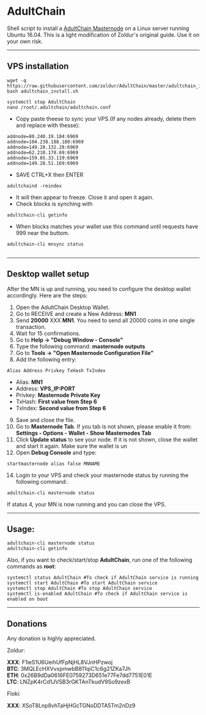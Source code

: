 # AdultChain 
Shell script to install a [AdultChain Masternode](https://adultchain.xxx/) on a Linux server running Ubuntu 16.04. This is a light modification of Zoldur's original guide. Use it on your own risk.
***

## VPS installation
```
wget -q https://raw.githubusercontent.com/zoldur/AdultChain/master/adultchain_install.sh
bash adultchain_install.sh
```
```
systemctl stop AdultChain
nano /root/.adultchain/adultchain.conf
```
* Copy paste theese to sync your VPS.(If any nodes already, delete them and replace with thesse): 
```
addnode=80.240.19.104:6969
addnode=104.238.188.180:6969
addnode=149.28.132.28:6969
addnode=62.210.178.69:6969
addnode=159.65.33.119:6969
addnode=149.28.51.169:6969
```
* SAVE CTRL+X then ENTER
```
adultchaind -reindex
```
* It will then appear to freeze. Close it and open it again.
* Check blocks is synching with
```
adultchain-cli getinfo
```
* When blocks matches your wallet use this command until requests have 999 near the buttom.
```
adultchain-cli mnsync status


```
***

## Desktop wallet setup  

After the MN is up and running, you need to configure the desktop wallet accordingly. Here are the steps:  
1. Open the AdultChain Desktop Wallet.  
2. Go to RECEIVE and create a New Address: **MN1**  
3. Send **20000** XXX **MN1**. You need to send all 20000 coins in one single transaction.
4. Wait for 15 confirmations.
5. Go to **Help -> "Debug Window - Console"**  
6. Type the following command: **masternode outputs**  
7. Go to  **Tools -> "Open Masternode Configuration File"**
8. Add the following entry:
```
Alias Address Privkey TxHash TxIndex
```
* Alias: **MN1**
* Address: **VPS_IP:PORT**
* Privkey: **Masternode Private Key**
* TxHash: **First value from Step 6**
* TxIndex:  **Second value from Step 6**
9. Save and close the file.
10. Go to **Masternode Tab**. If you tab is not shown, please enable it from: **Settings - Options - Wallet - Show Masternodes Tab**
11. Click **Update status** to see your node. If it is not shown, close the wallet and start it again. Make sure the wallet is un
12. Open **Debug Console** and type:
```
startmasternode alias false MNNAME
``` 
14. Login to your VPS and check your masternode status by running the following command:.
```
adultchain-cli masternode status
```
If status 4, your MN is now running and you can close the VPS.
***

## Usage:
```
adultchain-cli masternode status  
adultchain-cli getinfo
```
Also, if you want to check/start/stop **AdultChain**, run one of the following commands as **root**:

```
systemctl status AdultChain #To check if AdultChain service is running  
systemctl start AdultChain #To start AdultChain service  
systemctl stop AdultChain #To stop AdultChain service  
systemctl is-enabled AdultChain #To check if AdultChain service is enabled on boot  
```  
***

## Donations

Any donation is highly appreciated.

Zoldur:

**XXX**: F1ieS1U6UeihUfFpNjHL8VJnHPzwoj  
**BTC**: 3MQLEcHXVvxpmwbB811qiC1c6g21ZKa7Jh  
**ETH**: 0x26B9dDa0616FE0759273D651e77Fe7dd7751E01E  
**LTC**: LNZpK4rCd1JVSB3rGKTAnTkudV9So9zexB  

Floki:

**XXX**: XSoT8Lnp8vhTaHjHGcTGNoDDTA5Tm2nDz9 

